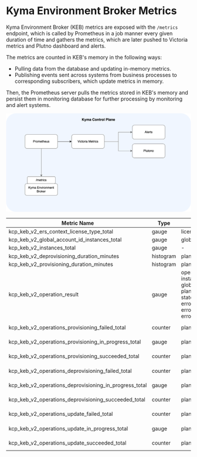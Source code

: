 # Kyma Environment Broker Metrics

Kyma Environment Broker (KEB) metrics are exposed with the `/metrics` endpoint, which is called by Prometheus in a job manner every given duration of
time and gathers the metrics, which are later pushed to Victoria metrics and Plutno dashboard and alerts.

The metrics are counted in KEB's memory in the following ways:

* Pulling data from the database and updating in-memory metrics.
* Publishing events sent across systems from business processes to corresponding subscribers, which update metrics in memory.

Then, the Prometheus server pulls the metrics stored in KEB's memory and persist them in monitoring database for further processing by monitoring and alert systems.

![KEB metrics](../assets/metrics.drawio.svg)

| Metric Name                                            | Type      | Labels                                                                                                  | Source            |
|--------------------------------------------------------|-----------|---------------------------------------------------------------------------------------------------------|-------------------|
| kcp_keb_v2_ers_context_license_type_total              | gauge     | license_type                                                                                            | database          |
| kcp_keb_v2_global_account_id_instances_total           | gauge     | global_account_id                                                                                       | database          |
| kcp_keb_v2_instances_total                             | gauge     | -                                                                                                       | database          |
| kcp_keb_v2_deprovisioning_duration_minutes             | histogram | plan_id                                                                                                 | event             |
| kcp_keb_v2_provisioning_duration_minutes               | histogram | plan_id                                                                                                 | event             |
| kcp_keb_v2_operation_result                            | gauge     | operation_id, instance_id, global_account_id, plan_id, type, state, error_category, error_reason, error | event             |
| kcp_keb_v2_operations_provisioning_failed_total        | counter   | plan_id                                                                                                 | event + database  |
| kcp_keb_v2_operations_provisioning_in_progress_total   | gauge     | plan_id                                                                                                 | event + database  |
| kcp_keb_v2_operations_provisioning_succeeded_total     | counter   | plan_id                                                                                                 | event + database  |
| kcp_keb_v2_operations_deprovisioning_failed_total      | counter   | plan_id                                                                                                 | event + database  |
| kcp_keb_v2_operations_deprovisioning_in_progress_total | gauge     | plan_id                                                                                                 | event + database  |
| kcp_keb_v2_operations_deprovisioning_succeeded_total   | counter   | plan_id                                                                                                 | event + database  |
| kcp_keb_v2_operations_update_failed_total              | counter   | plan_id                                                                                                 | event + database  |
| kcp_keb_v2_operations_update_in_progress_total         | gauge     | plan_id                                                                                                 | event + database  |
| kcp_keb_v2_operations_update_succeeded_total           | counter   | plan_id                                                                                                 | event + database  |
